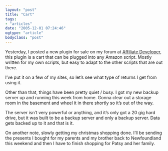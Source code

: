 ```yaml
---
layout: "post"
title: "Cart"
tags: 
- "articles"
date: "2005-12-01 07:24:46"
ogtype: "article"
bodyclass: "post"
---
```


Yesterday, I posted a new plugin for sale on my forum at [Affiliate Developer](http://www.affiliate-developer.com/), this plugin is a cart that can be plugged into any Amazon script. Mostly written for my own scripts, but easy to adapt to the other scripts that are out there.

I’ve put it on a few of my sites, so let’s see what type of returns I get from using it.

Other than that, things have been pretty quiet / busy. I got my new backup server up and running this week from home. Gonna clear out a storage room in the basement and wheel it in there shortly so it’s out of the way.

The server isn’t very powerful or anything, and it’s only got a 20 gig hard drive, but it was built to be a backup server and only a backup server. Data gets backed up to it and that is it.

On another note, slowly getting my christmas shopping done. I’ll be sending the presents I bought for my parents and my brother back to Newfoundland this weekend and then I have to finish shopping for Patsy and her family.